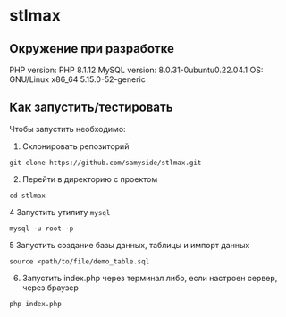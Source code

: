 # stlmax

## Окружение при разработке
PHP version: PHP 8.1.12
MySQL version: 8.0.31-0ubuntu0.22.04.1
OS: GNU/Linux x86_64 5.15.0-52-generic

## Как запустить/тестировать
Чтобы запустить необходимо:
1. Склонировать репозиторий
```
git clone https://github.com/samyside/stlmax.git
```
2. Перейти в директорию с проектом
```
cd stlmax
```
4 Запустить утилиту `mysql`
```
mysql -u root -p
```
5 Запустить создание базы данных, таблицы и импорт данных
```
source <path/to/file/demo_table.sql
```
6. Запустить index.php через терминал либо, если настроен сервер, через браузер
```
php index.php
```
